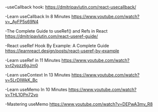 -useCallback hook:
https://dmitripavlutin.com/react-usecallback/

-Learn useCallback In 8 Minutes
https://www.youtube.com/watch?v=_AyFP5s69N4

-The Complete Guide to useRef() and Refs in React
https://dmitripavlutin.com/react-useref-guide/

-React useRef Hook By Example: A Complete Guide
https://learnreact.design/posts/react-useref-by-example

-Learn useRef in 11 Minutes
https://www.youtube.com/watch?v=t2ypzz6gJm0

-Learn useContext In 13 Minutes
https://www.youtube.com/watch?v=5LrDIWkK_Bc

-Learn useMemo In 10 Minutes
https://www.youtube.com/watch?v=THL1OPn72vo

-Mastering useMemo
https://www.youtube.com/watch?v=DEPwA3mv_R8
